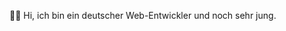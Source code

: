 🙋‍♂️ Hi, ich bin ein deutscher Web-Entwickler und noch sehr jung. 
<!---
ProHen9/ProHen9 is a ✨ special ✨ repository because its `README.md` (this file) appears on your GitHub profile.
You can click the Preview link to take a look at your changes.
--->
